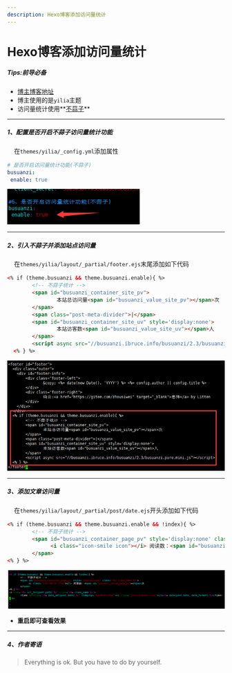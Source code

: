 ```yaml
---
description: Hexo博客添加访问量统计
---
```


# Hexo博客添加访问量统计

##### Tips:前导必备
- [博主博客地址](https://ayjcsgm.github.io/)
- 博主使用的是`yilia`主题
- 访问量统计使用**[不蒜子](http://busuanzi.ibruce.info/ "不蒜子")**

-----------------------------------------------------------------------------------------
##### 1、配置是否开启不蒜子访问量统计功能
&#160;&#160;&#160;&#160;在`themes/yilia/_config.yml`添加属性
```yaml
# 是否开启访问量统计功能(不蒜子)
busuanzi:
 enable: true
```
![](/assets/jianshu/2743275-5b02280831598f7e.png)

-----------------------------------------------------------------------------------------
##### 2、引入不蒜子并添加站点访问量
&#160;&#160;&#160;&#160;在`themes/yilia/layout/_partial/footer.ejs`末尾添加如下代码
```html
<% if (theme.busuanzi && theme.busuanzi.enable){ %>
        <!-- 不蒜子统计 -->
        <span id="busuanzi_container_site_pv">
                本站总访问量<span id="busuanzi_value_site_pv"></span>次
        </span>
        <span class="post-meta-divider">|</span>
        <span id="busuanzi_container_site_uv" style='display:none'>
                本站访客数<span id="busuanzi_value_site_uv"></span>人
        </span>
        <script async src="//busuanzi.ibruce.info/busuanzi/2.3/busuanzi.pure.mini.js"></script>
  <% } %>
```
![](/assets/jianshu/2743275-606746be58d76274.png)

-----------------------------------------------------------------------------------------
##### 3、添加文章访问量
&#160;&#160;&#160;&#160;在`themes/yilia/layout/_partial/post/date.ejs`开头添加如下代码
```html
<% if (theme.busuanzi && theme.busuanzi.enable && !index){ %>
        <!-- 不蒜子统计 -->
        <span id="busuanzi_container_page_pv" style='display:none' class="<%= class_name %>">
              <i class="icon-smile icon"></i> 阅读数：<span id="busuanzi_value_page_pv"></span>次
        </span>
<% } %>
```
![](/assets/jianshu/2743275-75e2b6aa8e3e1d07.png)
- **重启即可查看效果**

-----------------------------------------------------------------------------------------
##### 4、作者寄语
> Everything is ok. But you have to do by yourself.

